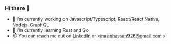 ### Hi there 👋



- 🔭 I’m currently working on Javascript/Typescript, React/React Native, Nodejs, GraphQL
- 🌱 I’m currently learning Rust and Go
- 📫 You can reach me out on [LinkedIn](https://www.linkedin.com/in/imran-hassan-342704165/) or <imranhassan926@gmail.com >
<!--
- 👯 I’m looking to collaborate on ...
- 🤔 I’m looking for help with ...
- 💬 Ask me about ...
- 📫 How to reach me: ...
- 😄 Pronouns: ...
- ⚡ Fun fact: ...
-->
